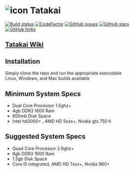 # ![icon](https://github.com/calexil/Tatakai/blob/master/godot/data/images/icon.png)  Tatakai 
[![Build status](https://ci.appveyor.com/api/projects/status/3moac25hxv3orp3x?svg=true)](https://ci.appveyor.com/project/calexil/tatakai) [![CodeFactor](https://www.codefactor.io/repository/github/calexil/tatakai/badge)](https://www.codefactor.io/repository/github/calexil/tatakai) [![GitHub issues](https://img.shields.io/github/issues/calexil/Tatakai.svg)](https://github.com/calexil/Tatakai/issues) [![GitHub stars](https://img.shields.io/github/stars/calexil/Tatakai.svg)](https://github.com/calexil/Tatakai/stargazers)  [![GitHub forks](https://img.shields.io/github/forks/calexil/Tatakai.svg)](https://github.com/calexil/Tatakai/network) 

## [Tatakai Wiki](https://github.com/calexil/Tatakai/wiki)

## Installation
Simply clone the repo and run the appropriate executable  
Linux, Windows, and Mac builds available  

## Minimum System Specs
* Dual Core Processor 1.5ghz+
* 4gb DDR3 1600 Ram
* 600mb Disk Space
* Intel hd3000+ , AMD HD 5xxx+, Nvidia gtx 750 ti

## Suggested System Specs
* Quad Core Processor 2.6ghz+
* 8gb DDR3 1600 Ram
* 1.5gb Disk Space
* Core I5 integrated, AMD HD 7xxx+, Nvidia 960+
